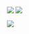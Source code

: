 

![](https://komarev.com/ghpvc/?username=Hax-Inkling) ![](https://img.shields.io/youtube/channel/subscribers/UCO7PHp915TVM2n9ohCltPOw?style=social)

![](http://github-profile-summary-cards.vercel.app/api/cards/profile-details?username=Hax-Inkling&theme=dracula)
